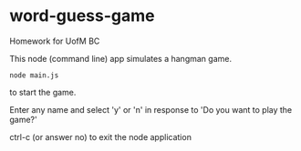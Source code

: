 # word-guess-game
Homework for UofM BC

This node (command line) app simulates a hangman game.

```node main.js```

to start the game.

Enter any name and select 'y' or 'n' in response to 'Do you want to play the game?'

ctrl-c (or answer no) to exit the node application
